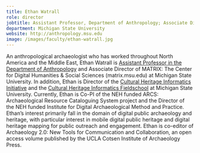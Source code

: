 ```yaml
---
title: Ethan Watrall
role: director
jobtitle: Assistant Professor, Department of Anthropology; Associate Director, MATRIX
department: Michigan State University
website: http://anthropology.msu.edu
image: /images/faculty/ethan-watrall.jpg
---
```

An anthropological archaeologist who has worked throughout North America and the Middle East, Ethan Watrall is [Assistant Professor in the Department of Anthropology](http://anthropology.msu.edu) and Associate Director of MATRIX: The Center for Digital Humanities & Social Sciences (matrix.msu.edu) at Michigan State University. In addition, Ethan is Director of the [Cultural Heritage Informatics Initiative](http://chi.anthropology.msu.edu) and the [Cultural Heritage Informatics Fieldschool](http://chi.anthropology.msu.edu/fieldschool) at Michigan State University. Currently, Ethan is Co-PI of the NEH funded ARCS: Archaeological Resource Cataloguing System project and the Director of the NEH funded Institute for Digital Archaeological Method and Practice. Ethan’s interest primarily fall in the domain of digital public archaeology and heritage, with particular interest in mobile digital public heritage and digital heritage mapping for public outreach and engagement. Ethan is co-editor of Archaeology 2.0: New Tools for Communication and Collaboration, an open access volume published by the UCLA Cotsen Institute of Archaeology Press.